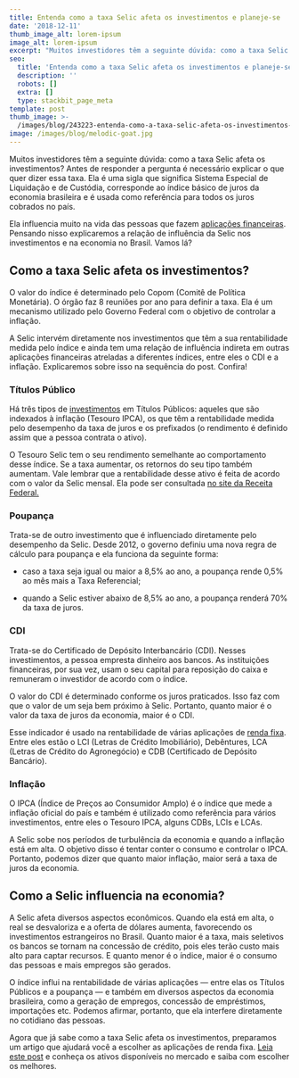 ```yaml
---
title: Entenda como a taxa Selic afeta os investimentos e planeje-se
date: '2018-12-11'
thumb_image_alt: lorem-ipsum
image_alt: lorem-ipsum
excerpt: "Muitos investidores têm a seguinte dúvida: como a taxa Selic afeta os investimentos? Antes de responder a\_pergunta é necessário explicar o que quer dizer essa taxa."
seo:
  title: 'Entenda como a taxa Selic afeta os investimentos e planeje-se'
  description: ''
  robots: []
  extra: []
  type: stackbit_page_meta
template: post
thumb_image: >-
  /images/blog/243223-entenda-como-a-taxa-selic-afeta-os-investimentos-e-planejese.jpg
image: /images/blog/melodic-goat.jpg
---
```

Muitos investidores têm a seguinte dúvida: como a taxa Selic afeta os investimentos? Antes de responder a pergunta é necessário explicar o que quer dizer essa taxa. Ela é uma sigla que significa Sistema Especial de Liquidação e de Custódia, corresponde ao índice básico de juros da economia brasileira e é usada como referência para todos os juros cobrados no país.

Ela influencia muito na vida das pessoas que fazem [aplicações financeiras](https://saudemaisacao.com.br/blog/investimento-mensal-qual-o-valor-ideal-para-poupar-e-investir/). Pensando nisso explicaremos a relação de influência da Selic nos investimentos e na economia no Brasil. Vamos lá?

## **Como a taxa Selic afeta os investimentos?**

O valor do índice é determinado pelo Copom (Comitê de Política Monetária). O órgão faz 8 reuniões por ano para definir a taxa. Ela é um mecanismo utilizado pelo Governo Federal com o objetivo de controlar a inflação.

A Selic intervém diretamente nos investimentos que têm a sua rentabilidade medida pelo índice e ainda tem uma relação de influência indireta em outras aplicações financeiras atreladas a diferentes índices, entre eles o CDI e a inflação. Explicaremos sobre isso na sequência do post. Confira!

### Títulos Público

Há três tipos de [investimentos](https://saudemaisacao.com.br/blog/destaque-home/voce-sabe-quanto-investir-em-renda-fixa/) em Títulos Públicos: aqueles que são indexados à inflação (Tesouro IPCA), os que têm a rentabilidade medida pelo desempenho da taxa de juros e os prefixados (o rendimento é definido assim que a pessoa contrata o ativo).

O Tesouro Selic tem o seu rendimento semelhante ao comportamento desse índice. Se a taxa aumentar, os retornos do seu tipo também aumentam. Vale lembrar que a rentabilidade desse ativo é feita de acordo com o valor da Selic mensal. Ela pode ser consultada [no site da Receita Federal.](http://idg.receita.fazenda.gov.br/orientacao/tributaria/pagamentos-e-parcelamentos/taxa-de-juros-selic#Taxaselic)

### Poupança

Trata-se de outro investimento que é influenciado diretamente pelo desempenho da Selic. Desde 2012, o governo definiu uma nova regra de cálculo para poupança e ela funciona da seguinte forma:

*   caso a taxa seja igual ou maior a 8,5% ao ano, a poupança rende 0,5% ao mês mais a Taxa Referencial;

*   quando a Selic estiver abaixo de 8,5% ao ano, a poupança renderá 70% da taxa de juros.

### CDI

Trata-se do Certificado de Depósito Interbancário (CDI). Nesses investimentos, a pessoa empresta dinheiro aos bancos. As instituições financeiras, por sua vez, usam o seu capital para reposição do caixa e remuneram o investidor de acordo com o índice.

O valor do CDI é determinado conforme os juros praticados. Isso faz com que o valor de um seja bem próximo à Selic. Portanto, quanto maior é o valor da taxa de juros da economia, maior é o CDI.

Esse indicador é usado na rentabilidade de várias aplicações de [renda fixa](https://saudemaisacao.com.br/blog/destaque-home/afinal-o-que-e-renda-fixa-e-renda-variavel/). Entre eles estão o LCI (Letras de Crédito Imobiliário), Debêntures, LCA (Letras de Crédito do Agronegócio) e CDB (Certificado de Depósito Bancário).

### Inflação

O IPCA (Índice de Preços ao Consumidor Amplo) é o índice que mede a inflação oficial do país e também é utilizado como referência para vários investimentos, entre eles o Tesouro IPCA, alguns CDBs, LCIs e LCAs.

A Selic sobe nos períodos de turbulência da economia e quando a inflação está em alta. O objetivo disso é tentar conter o consumo e controlar o IPCA. Portanto, podemos dizer que quanto maior inflação, maior será a taxa de juros da economia.

## **Como a Selic influencia na economia?**

A Selic afeta diversos aspectos econômicos. Quando ela está em alta, o real se desvaloriza e a oferta de dólares aumenta, favorecendo os investimentos estrangeiros no Brasil. Quanto maior é a taxa, mais seletivos os bancos se tornam na concessão de crédito, pois eles terão custo mais alto para captar recursos. E quanto menor é o índice, maior é o consumo das pessoas e mais empregos são gerados.

O índice influi na rentabilidade de várias aplicações — entre elas os Títulos Públicos e a poupança — e também em diversos aspectos da economia brasileira, como a geração de empregos, concessão de empréstimos, importações etc. Podemos afirmar, portanto, que ela interfere diretamente no cotidiano das pessoas.

Agora que já sabe como a taxa Selic afeta os investimentos, preparamos um artigo que ajudará você a escolher as aplicações de renda fixa. [Leia este post](https://saudemaisacao.com.br/blog/destaque-home/afinal-o-que-e-renda-fixa-e-renda-variavel/) e conheça os ativos disponíveis no mercado e saiba com escolher os melhores.
